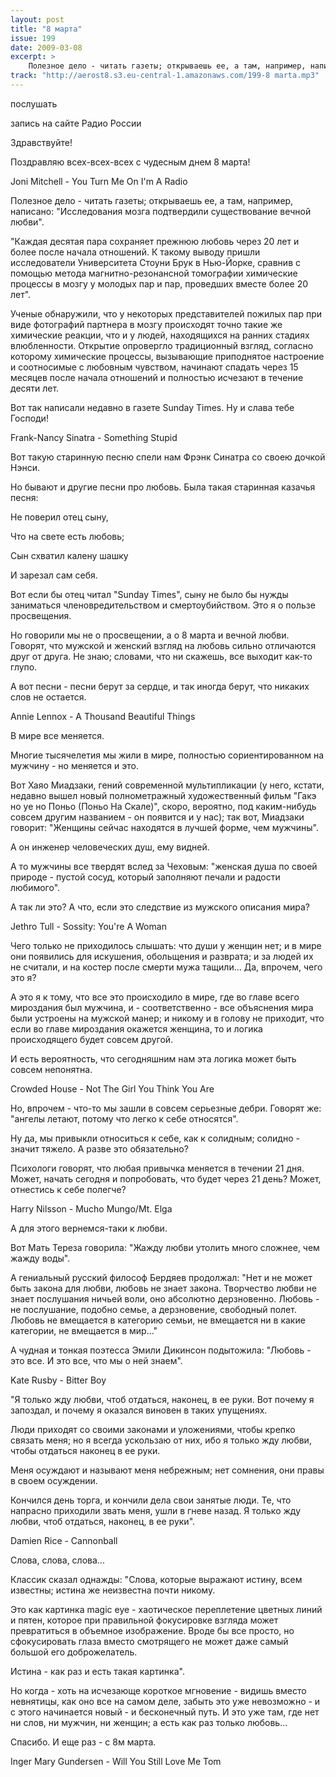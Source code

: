 ```yaml
---
layout: post
title: "8 марта"
issue: 199
date: 2009-03-08
excerpt: >
    Полезное дело - читать газеты; открываешь ее, а там, например, написано: "Исследования мозга подтвердили существование вечной любви".
track: "http://aerost8.s3.eu-central-1.amazonaws.com/199-8 marta.mp3"
---
```


послушать

запись на сайте Радио России

Здравствуйте!

Поздравляю всех-всех-всех с чудесным днем 8 марта!

Joni Mitchell - You Turn Me On I'm A Radio

Полезное дело - читать газеты; открываешь ее, а там, например, написано: "Исследования мозга подтвердили существование вечной любви".

"Каждая десятая пара сохраняет прежнюю любовь через 20 лет и более после начала отношений. К такому выводу пришли исследователи Университета Стоуни Брук в Нью-Йорке, сравнив c помощью метода магнитно-резонансной томографии химические процессы в мозгу у молодых пар и пар, проведших вместе более 20 лет".

Ученые обнаружили, что у некоторых представителей пожилых пар при виде фотографий партнера в мозгу происходят точно такие же химические реакции, что и у людей, находящихся на ранних стадиях влюбленности. Открытие опровергло традиционный взгляд, согласно которому химические процессы, вызывающие приподнятое настроение и соотносимые с любовным чувством, начинают спадать через 15 месяцев после начала отношений и полностью исчезают в течение десяти лет.

Вот так написали недавно в газете Sunday Times. Ну и слава тебе Господи!

Frank-Nancy Sinatra - Something Stupid

Вот такую старинную песню спели нам Фрэнк Синатра со своею дочкой Нэнси.

Но бывают и другие песни про любовь. Была такая старинная казачья песня:

Не поверил отец сыну,

Что на свете есть любовь;

Сын схватил калену шашку

И зарезал сам себя.

Вот если бы отец читал "Sunday Times", сыну не было бы нужды заниматься членовредительством и смертоубийством. Это я о пользе просвещения.

Но говорили мы не о просвещении, а о 8 марта и вечной любви. Говорят, что мужской и женский взгляд на любовь сильно отличаются друг от друга. Не знаю; словами, что ни скажешь, все выходит как-то глупо.

А вот песни - песни берут за сердце, и так иногда берут, что никаких слов не остается.

Annie Lennox - A Thousand Beautiful Things

В мире все меняется.

Многие тысячелетия мы жили в мире, полностью сориентированном на мужчину - но меняется и это.

Вот Хаяо Миадзаки, гений современной мультипликации (у него, кстати, недавно вышел новый полнометражный художественный фильм "Гакэ но уе но Поньо (Поньо На Скале)", скоро, вероятно, под каким-нибудь совсем другим названием - он появится и у нас); так вот, Миадзаки говорит: "Женщины сейчас находятся в лучшей форме, чем мужчины".

А он инженер человеческих душ, ему видней.

А то мужчины все твердят вслед за Чеховым: "женская душа по своей природе - пустой сосуд, который заполняют печали и радости любимого".

А так ли это? А что, если это следствие из мужского описания мира?

Jethro Tull - Sossity: You're A Woman

Чего только не приходилось слышать: что души у женщин нет; и в мире они появились для искушения, обольщения и разврата; и за людей их не считали, и на костер после смерти мужа тащили... Да, впрочем, чего это я?

А это я к тому, что все это происходило в мире, где во главе всего мироздания был мужчина, и - соответственно - все объяснения мира были устроены на мужской манер; и никому и в голову не приходит, что если во главе мироздания окажется женщина, то и логика происходящего будет совсем другой.

И есть вероятность, что сегодняшним нам эта логика может быть совсем непонятна.

Crowded House - Not The Girl You Think You Are

Но, впрочем - что-то мы зашли в совсем серьезные дебри. Говорят же: "ангелы летают, потому что легко к себе относятся".

Ну да, мы привыкли относиться к себе, как к солидным; солидно - значит тяжело. А разве это обязательно?

Психологи говорят, что любая привычка меняется в течении 21 дня. Может, начать сегодня и попробовать, что будет через 21 день? Может, отнестись к себе полегче?

Harry Nilsson - Mucho Mungo/Mt. Elga

А для этого вернемся-таки к любви.

Вот Мать Тереза говорила: "Жажду любви утолить много сложнее, чем жажду воды".

А гениальный русский философ Бердяев продолжал: "Нет и не может быть закона для любви, любовь не знает закона. Творчество любви не знает послушания ничьей воли, оно абсолютно дерзновенно. Любовь - не послушание, подобно семье, а дерзновение, свободный полет. Любовь не вмещается в категорию семьи, не вмещается ни в какие категории, не вмещается в мир..."

А чудная и тонкая поэтесса Эмили Дикинсон подытожила: "Любовь - это все. И это все, что мы о ней знаем".

Kate Rusby - Bitter Boy

"Я только жду любви, чтоб отдаться, наконец, в ее руки. Вот почему я запоздал, и почему я оказался виновен в таких упущениях.

Люди приходят со своими законами и уложениями, чтобы крепко связать меня; но я всегда ускользаю от них, ибо я только жду любви, чтобы отдаться наконец в ее руки.

Меня осуждают и называют меня небрежным; нет сомнения, они правы в своем осуждении.

Кончился день торга, и кончили дела свои занятые люди. Те, что напрасно приходили звать меня, ушли в гневе назад. Я только жду любви, чтоб отдаться, наконец, в ее руки".

Damien Rice - Cannonball

Слова, слова, слова...

Классик сказал однажды: "Слова, которые выражают истину, всем известны; истина же неизвестна почти никому.

Это как картинка magic eye - хаотическое переплетение цветных линий и пятен, которое при правильной фокусировке взгляда может превратиться в объемное изображение. Вроде бы все просто, но сфокусировать глаза вместо смотрящего не может даже самый большой его доброжелатель.

Истина - как раз и есть такая картинка".

Но когда - хоть на исчезающе короткое мгновение - видишь вместо невнятицы, как оно все на самом деле, забыть это уже невозможно - и с этого начинается новый - и бесконечный путь. И это уже там, где нет ни слов, ни мужчин, ни женщин; а есть как раз только любовь...

Спасибо. И еще раз - с 8м марта.

Inger Mary Gundersen - Will You Still Love Me Tom

